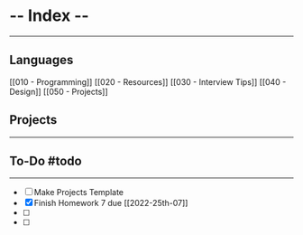 # -- Index -- 
---

## Languages

[[010 - Programming]]
[[020 - Resources]]
[[030 - Interview Tips]]
[[040 - Design]]
[[050 - Projects]]


## Projects



---

## To-Do #todo

---

- [ ] Make  Projects Template
- [x] Finish Homework 7 due [[2022-25th-07]]
- [ ] 
- [ ] 